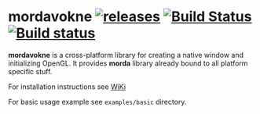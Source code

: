 # mordavokne [![releases](https://img.shields.io/github/tag/igagis/mordavokne.svg)](https://github.com/igagis/mordavokne/releases) [![Build Status](https://travis-ci.org/igagis/mordavokne.svg?branch=master)](https://travis-ci.org/igagis/mordavokne) [![Build status](https://ci.appveyor.com/api/projects/status/6srldekih9mfbgpr/branch/master?svg=true)](https://ci.appveyor.com/project/igagis/mordavokne/branch/master)


**mordavokne** is a cross-platform library for creating a native window and initializing OpenGL. It provides **morda** library already bound to all platform specific stuff.

For installation instructions see [WiKi](wiki/Installation.adoc)

For basic usage example see `examples/basic` directory.
